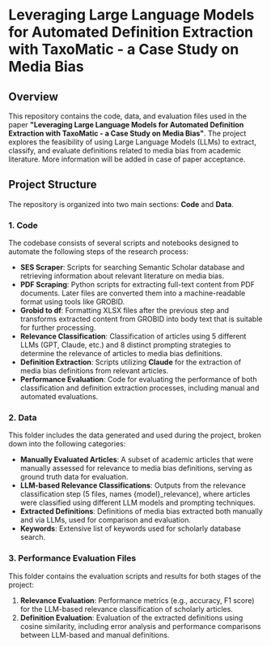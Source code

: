 # Leveraging Large Language Models for Automated Definition Extraction with TaxoMatic - a Case Study on Media Bias

## Overview

This repository contains the code, data, and evaluation files used in the paper **"Leveraging Large Language Models for Automated Definition Extraction with TaxoMatic - a Case Study on Media Bias"**. The project explores the feasibility of using Large Language Models (LLMs) to extract, classify, and evaluate definitions related to media bias from academic literature. More information will be added in case of paper acceptance.

## Project Structure

The repository is organized into two main sections: **Code** and **Data**.

### 1. Code

The codebase consists of several scripts and notebooks designed to automate the following steps of the research process:

- **SES Scraper**: Scripts for searching Semantic Scholar database and retrieving information about relevant literature on media bias.
- **PDF Scraping**: Python scripts for extracting full-text content from PDF documents. Later files are converted them into a machine-readable format using tools like GROBID.
- **Grobid to df**: Formatting XLSX files after the previous step and transforms extracted content from GROBID into body text that is suitable for further processing.
- **Relevance Classification**: Classification of articles using 5 different LLMs (GPT, Claude, etc.) and 8 distinct prompting strategies to determine the relevance of articles to media bias definitions.
- **Definition Extraction**: Scripts utilizing **Claude** for the extraction of media bias definitions from relevant articles.
- **Performance Evaluation**: Code for evaluating the performance of both classification and definition extraction processes, including manual and automated evaluations.

### 2. Data

This folder includes the data generated and used during the project, broken down into the following categories:

- **Manually Evaluated Articles**: A subset of academic articles that were manually assessed for relevance to media bias definitions, serving as ground truth data for evaluation.
- **LLM-based Relevance Classifications**: Outputs from the relevance classification step (5 files, names {model}_relevance), where articles were classified using different LLM models and prompting techniques.
- **Extracted Definitions**: Definitions of media bias extracted both manually and via LLMs, used for comparison and evaluation.
- **Keywords**: Extensive list of keywords used for scholarly database search.

### 3. Performance Evaluation Files

This folder contains the evaluation scripts and results for both stages of the project:

1. **Relevance Evaluation**: Performance metrics (e.g., accuracy, F1 score) for the LLM-based relevance classification of scholarly articles.
2. **Definition Evaluation**: Evaluation of the extracted definitions using cosine similarity, including error analysis and performance comparisons between LLM-based and manual definitions.

